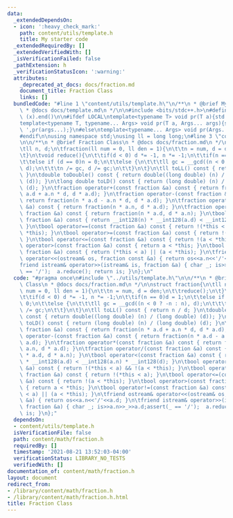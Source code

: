 ```yaml
---
data:
  _extendedDependsOn:
  - icon: ':heavy_check_mark:'
    path: content/utils/template.h
    title: My starter code
  _extendedRequiredBy: []
  _extendedVerifiedWith: []
  _isVerificationFailed: false
  _pathExtension: h
  _verificationStatusIcon: ':warning:'
  attributes:
    _deprecated_at_docs: docs/fraction.md
    document_title: Fraction Class
    links: []
  bundledCode: "#line 1 \"content/utils/template.h\"\n/**\n * @brief My starter code\n\
    \ * @docs docs/template.md\n */\n\n#include <bits/stdc++.h>\n#define all(x) (x).begin(),\
    \ (x).end()\n\n#ifdef LOCAL\ntemplate<typename T> void pr(T a){std::cerr<<a<<std::endl;}\n\
    template<typename T, typename... Args> void pr(T a, Args... args){std::cerr<<a<<'\
    \ ',pr(args...);}\n#else\ntemplate<typename... Args> void pr(Args... args){}\n\
    #endif\n\nusing namespace std;\nusing ll = long long;\n#line 3 \"content/math/fraction.h\"\
    \n\n/**\n * @brief Fraction Class\n * @docs docs/fraction.md\n */\n\nstruct fraction{\n\
    \tll n, d;\n\tfraction(ll num = 0, ll den = 1){\n\t\tn = num, d = den;\n\t\treduce();\n\
    \t}\n\tvoid reduce(){\n\t\tif(d < 0) d *= -1, n *= -1;\n\t\tif(n == 0)d = 1;\n\
    \t\telse if (d == 0)n = 0;\n\t\telse {\n\t\t\tll gc = __gcd((n < 0 ? -n : n),\
    \ d);\n\t\t\tn /= gc, d /= gc;\n\t\t}\n\t}\n\tll toLL() const { return n / d;\
    \ }\n\tdouble toDouble() const { return double((long double) (n) / (long double)\
    \ (d)); }\n\tlong double toLD() const { return (long double) (n) / (long double)\
    \ (d); }\n\tfraction operator+(const fraction &a) const { return fraction(n *\
    \ a.d + a.n * d, d * a.d); }\n\tfraction operator-(const fraction &a) const {\
    \ return fraction(n * a.d - a.n * d, d * a.d); }\n\tfraction operator*(const fraction\
    \ &a) const { return fraction(n * a.n, d * a.d); }\n\tfraction operator/(const\
    \ fraction &a) const { return fraction(n * a.d, d * a.n); }\n\tbool operator<(const\
    \ fraction &a) const { return __int128(n) * __int128(a.d) < __int128(a.n) * __int128(d);\
    \ }\n\tbool operator==(const fraction &a) const { return !(*this < a) && !(a <\
    \ *this); }\n\tbool operator>=(const fraction &a) const { return !(*this < a);\
    \ }\n\tbool operator<=(const fraction &a) const { return !(a < *this); }\n\tbool\
    \ operator>(const fraction &a) const { return a < *this; }\n\tbool operator!=(const\
    \ fraction &a) const { return (*this < a) || (a < *this); }\n\tfriend ostream&\
    \ operator<<(ostream& os, fraction const &a) { return os<<a.n<<'/'<<a.d; }\n\t\
    friend istream& operator>>(istream& is, fraction &a) { char _; is>>a.n>>_>>a.d;assert(_\
    \ == '/');  a.reduce(); return is; }\n};\n"
  code: "#pragma once\n#include \"../utils/template.h\"\n\n/**\n * @brief Fraction\
    \ Class\n * @docs docs/fraction.md\n */\n\nstruct fraction{\n\tll n, d;\n\tfraction(ll\
    \ num = 0, ll den = 1){\n\t\tn = num, d = den;\n\t\treduce();\n\t}\n\tvoid reduce(){\n\
    \t\tif(d < 0) d *= -1, n *= -1;\n\t\tif(n == 0)d = 1;\n\t\telse if (d == 0)n =\
    \ 0;\n\t\telse {\n\t\t\tll gc = __gcd((n < 0 ? -n : n), d);\n\t\t\tn /= gc, d\
    \ /= gc;\n\t\t}\n\t}\n\tll toLL() const { return n / d; }\n\tdouble toDouble()\
    \ const { return double((long double) (n) / (long double) (d)); }\n\tlong double\
    \ toLD() const { return (long double) (n) / (long double) (d); }\n\tfraction operator+(const\
    \ fraction &a) const { return fraction(n * a.d + a.n * d, d * a.d); }\n\tfraction\
    \ operator-(const fraction &a) const { return fraction(n * a.d - a.n * d, d *\
    \ a.d); }\n\tfraction operator*(const fraction &a) const { return fraction(n *\
    \ a.n, d * a.d); }\n\tfraction operator/(const fraction &a) const { return fraction(n\
    \ * a.d, d * a.n); }\n\tbool operator<(const fraction &a) const { return __int128(n)\
    \ * __int128(a.d) < __int128(a.n) * __int128(d); }\n\tbool operator==(const fraction\
    \ &a) const { return !(*this < a) && !(a < *this); }\n\tbool operator>=(const\
    \ fraction &a) const { return !(*this < a); }\n\tbool operator<=(const fraction\
    \ &a) const { return !(a < *this); }\n\tbool operator>(const fraction &a) const\
    \ { return a < *this; }\n\tbool operator!=(const fraction &a) const { return (*this\
    \ < a) || (a < *this); }\n\tfriend ostream& operator<<(ostream& os, fraction const\
    \ &a) { return os<<a.n<<'/'<<a.d; }\n\tfriend istream& operator>>(istream& is,\
    \ fraction &a) { char _; is>>a.n>>_>>a.d;assert(_ == '/');  a.reduce(); return\
    \ is; }\n};"
  dependsOn:
  - content/utils/template.h
  isVerificationFile: false
  path: content/math/fraction.h
  requiredBy: []
  timestamp: '2021-08-21 13:52:03-04:00'
  verificationStatus: LIBRARY_NO_TESTS
  verifiedWith: []
documentation_of: content/math/fraction.h
layout: document
redirect_from:
- /library/content/math/fraction.h
- /library/content/math/fraction.h.html
title: Fraction Class
---
```

